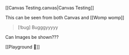 [[Canvas Testing.canvas|Canvas Testing]]

This can be seen from both Canvas and [[Womp womp]]

> [!bug] Bugggyyyyy
> 

Can Images be shown???

[[Playground 🛝]]

